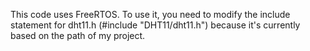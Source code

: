 This code uses FreeRTOS. To use it, you need to modify the include statement for dht11.h (#include "DHT11/dht11.h") because it's currently based on the path of my project.

